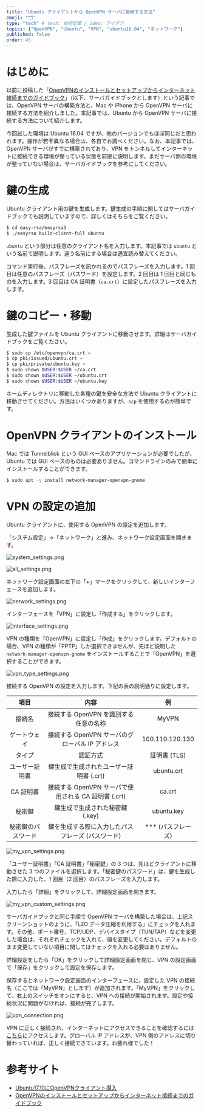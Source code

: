 ```yaml
---
title: "Ubuntu クライアントから OpenVPN サーバに接続する方法"
emoji: "🗂"
type: "tech" # tech: 技術記事 / idea: アイデア
topics: ["OpenVPN", "Ubuntu", "VPN", "ubuntu16.04", "ネットワーク"]
published: false
order: 45
---
```


# はじめに
以前に投稿した「[OpenVPNのインストールとセットアップからインターネット接続までのガイドブック](https://qiita.com/noraworld/items/2fe6be489e1d93c748b8)」（以下、サーバガイドブックとします）という記事では、OpenVPN サーバの構築方法と、Mac や iPhone から OpenVPN サーバに接続する方法を紹介しました。本記事では、Ubuntu から OpenVPN サーバに接続する方法について紹介します。

今回試した環境は Ubuntu 16.04 ですが、他のバージョンでもほぼ同じだと思われます。操作が若干異なる場合は、各自でお調べください。なお、本記事では、OpenVPN サーバがすでに構築されており、VPN をトンネルしてインターネットに接続できる環境が整っている状態を前提に説明します。まだサーバ側の環境が整っていない場合は、サーバガイドブックを参考にしてください。

# 鍵の生成
Ubuntu クライアント用の鍵を生成します。鍵生成の手順に関してはサーバガイドブックでも説明していますので、詳しくはそちらをご覧ください。

```bash
$ cd easy-rsa/easyrsa3
$ ./easyrsa build-client-full ubuntu
```

`ubuntu` という部分は任意のクライアント名を入力します。本記事では `ubuntu` という名前で説明します。違う名前にする場合は適宜読み替えてください。

コマンド実行後、パスフレーズを訊かれるのでパスフレーズを入力します。1 回目は任意のパスフレーズ（パスワード）を設定します。2 回目は 1 回目と同じものを入力します。3 回目は CA 証明書（`ca.crt`）に設定したパスフレーズを入力します。

# 鍵のコピー・移動
生成した鍵ファイルを Ubuntu クライアントに移動させます。詳細はサーバガイドブックをご覧ください。

```bash
$ sudo cp /etc/openvpn/ca.crt ~
$ cp pki/issued/ubuntu.crt ~
$ cp pki/private/ubuntu.key ~
$ sudo chown $USER:$USER ~/ca.crt
$ sudo chown $USER:$USER ~/ubuntu.crt
$ sudo chown $USER:$USER ~/ubuntu.key
```

ホームディレクトリに移動した各種の鍵を安全な方法で Ubuntu クライアントに移動させてください。方法はいくつかありますが、`scp` を使用するのが簡単です。

# OpenVPN クライアントのインストール
Mac では Tunnelblick という GUI ベースのアプリケーションが必要でしたが、Ubuntu では GUI ベースのものは必要ありません。コマンドラインのみで簡単にインストールすることができます。

```bash
$ sudo apt -y install network-manager-openvpn-gnome
```

# VPN の設定の追加
Ubuntu クライアントに、使用する OpenVPN の設定を追加します。

「システム設定」→「ネットワーク」と進み、ネットワーク設定画面を開きます。

![system_settings.png](https://qiita-image-store.s3.amazonaws.com/0/113895/27ad652e-0577-c6cb-e3fd-6d9fe65f0fc5.png)

![all_settings.png](https://qiita-image-store.s3.amazonaws.com/0/113895/625e163e-5c64-3206-4e80-bcd74719945f.png)

ネットワーク設定画面の左下の「+」マークをクリックして、新しいインターフェースを追加します。

![network_settings.png](https://qiita-image-store.s3.amazonaws.com/0/113895/92d4ad14-6791-474b-d3b8-8686825d8f9f.png)

インターフェースを「VPN」に設定し「作成する」をクリックします。

![interface_settings.png](https://qiita-image-store.s3.amazonaws.com/0/113895/ee648ce2-7130-1f95-66a7-fa7c03b61af0.png)

VPN の種類を「OpenVPN」に設定し「作成」をクリックします。デフォルトの場合、VPN の種類が「PPTP」しか選択できませんが、先ほど説明した `network-manager-openvpn-gnome` をインストールすることで「OpenVPN」を選択することができます。

![vpn_type_settings.png](https://qiita-image-store.s3.amazonaws.com/0/113895/c9a8fa92-7d9c-088d-a6d3-bbc003c18a89.png)

接続する OpenVPN の設定を入力します。下記の表の説明通りに設定します。

| 項目 | 内容 | 例 |
|:-:|:-:|:-:|
| 接続名 | 接続する OpenVPN を識別する任意の名称 | MyVPN |
| ゲートウェイ | 接続する OpenVPN サーバのグローバル IP アドレス | 100.110.120.130 |
| タイプ | 認証方式 | 証明書 (TLS) |
| ユーザー証明書 | 鍵生成で生成されたユーザー証明書 (.crt) | ubuntu.crt |
| CA 証明書 | 接続する OpenVPN サーバで使用される CA 証明書 (.crt) | ca.crt |
| 秘密鍵 | 鍵生成で生成された秘密鍵 (.key) | ubuntu.key |
| 秘密鍵のパスワード | 鍵を生成する際に入力したパスフレーズ (パスワード) | *** (パスフレーズ) |

![my_vpn_settings.png](https://qiita-image-store.s3.amazonaws.com/0/113895/247e6db0-43a0-1d6f-0598-c201d5de3076.png)

「ユーザー証明書」「CA 証明書」「秘密鍵」の 3 つは、先ほどクライアントに移動させた 3 つのファイルを選択します。「秘密鍵のパスワード」は、鍵を生成した際に入力した、1 回目（2 回目）のパスフレーズを入力します。

入力したら「詳細」をクリックして、詳細設定画面を開きます。

![my_vpn_custom_settings.png](https://qiita-image-store.s3.amazonaws.com/0/113895/8d2d9796-6c50-3821-32e5-e1340b4c8fa5.png)

サーバガイドブックと同じ手順で OpenVPN サーバを構築した場合は、上記スクリーンショットのように、「LZO データ圧縮を利用する」にチェックを入れます。その他、ポート番号、TCP/UDP、デバイスタイプ（TUN/TAP）などを変更した場合は、それぞれチェックを入れて、値を変更してください。デフォルトのまま変更していない項目に関してはチェックを入れる必要はありません。

詳細設定をしたら「OK」をクリックして詳細設定画面を閉じ、VPN の設定画面で「保存」をクリックして設定を保存します。

保存するとネットワーク設定画面のインターフェースに、設定した VPN の接続名（ここでは「MyVPN」とします）が追加されます。「MyVPN」をクリックして、右上のスイッチをオンにすると、VPN への接続が開始されます。設定や接続状況に問題がなければ、接続が完了します。

![vpn_connection.png](https://qiita-image-store.s3.amazonaws.com/0/113895/54344963-8b6b-bef8-6903-5f46df77ef9c.png)

VPN に正しく接続され、インターネットにアクセスできることを確認するには[こちら](https://noraworld.net)にアクセスします。グローバル IP アドレスが、VPN 側のアドレスに切り替わっていれば、正しく接続できています。お疲れ様でした！

# 参考サイト
* [Ubuntu17.10にOpenVPNクライアント導入](https://gtrt7.com/blog/linux/openvpncl_ubuntu1710)
* [OpenVPNのインストールとセットアップからインターネット接続までのガイドブック](https://qiita.com/noraworld/items/2fe6be489e1d93c748b8)
